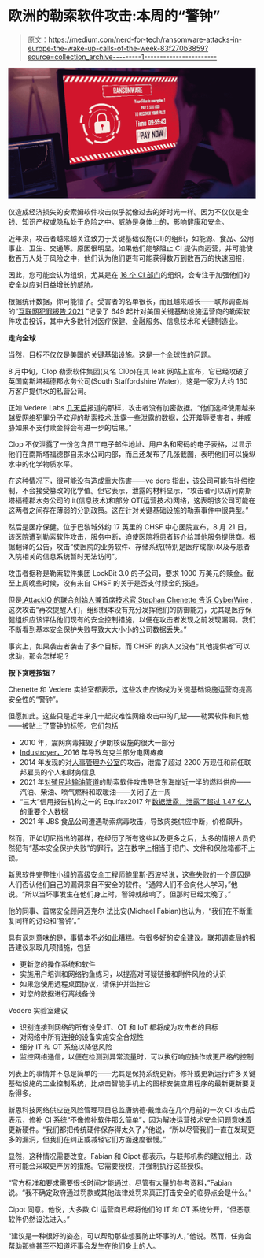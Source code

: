 # 欧洲的勒索软件攻击:本周的“警钟”

> 原文：<https://medium.com/nerd-for-tech/ransomware-attacks-in-europe-the-wake-up-calls-of-the-week-83f270b3859?source=collection_archive---------1----------------------->

![](img/9eae925bf3f8880e64f72c330573b9aa.png)

仅造成经济损失的安索姆软件攻击似乎就像过去的好时光一样。因为不仅仅是金钱、知识产权或隐私处于危险之中。威胁是身体上的，影响健康和安全。

近年来，攻击者越来越关注致力于关键基础设施(CI)的组织，如能源、食品、公用事业、卫生、交通等。原因很明显。如果他们能够阻止 CI 提供商运营，并可能使数百万人处于风险之中，他们认为他们更有可能获得数万到数百万的快速回报，

因此，您可能会认为组织，尤其是在 [16 个 CI 部门](https://www.cisa.gov/critical-infrastructure-sectors)的组织，会专注于加强他们的安全以应对日益增长的威胁。

根据统计数据，你可能错了。受害者的名单很长，而且越来越长——联邦调查局的“[互联网犯罪报告 2021](https://www.ic3.gov/Media/PDF/AnnualReport/2021_IC3Report.pdf) ”记录了 649 起针对美国关键基础设施运营商的勒索软件攻击投诉，其中大多数针对医疗保健、金融服务、信息技术和关键制造业。

**走向全球**

当然，目标不仅仅是美国的关键基础设施。这是一个全球性的问题。

8 月中旬，Clop 勒索软件集团(又名 Cl0p)在其 leak 网站上宣布，它已经攻破了英国南斯塔福德郡水务公司(South Staffordshire Water)，这是一家为大约 160 万客户提供水的私营公司。

正如 Vedere Labs [几天后](https://securityboulevard.com/2022/08/analysis-of-clops-attack-on-south-staffordshire-water-uk/)报道的那样，攻击者没有加密数据。“他们选择使用越来越受网络犯罪分子欢迎的勒索技术:泄露一些泄露的数据，公开羞辱受害者，并威胁如果不支付赎金将会有进一步的后果。”

Clop 不仅泄露了一份包含员工电子邮件地址、用户名和密码的电子表格，以显示他们在南斯塔福德郡自来水公司内部，而且还发布了几张截图，表明他们可以操纵水中的化学物质水平。

在这种情况下，很可能没有造成重大伤害——ve dere 指出，该公司可能有补偿控制，不会接受篡改的化学值。但它表示，泄露的材料显示，“攻击者可以访问南斯塔福德郡水务公司的 it(信息技术)和部分 OT(运营技术)网络，这表明该公司可能在这两者之间存在薄弱的分割政策。这在针对关键基础设施的勒索事件中很典型。”

然后是医疗保健。位于巴黎城外约 17 英里的 CHSF 中心医院宣布，8 月 21 日，该医院遭到勒索软件攻击，服务中断，迫使医院将患者转介给其他服务提供商。根据翻译的公告，攻击“使医院的业务软件、存储系统(特别是医疗成像)以及与患者入院相关的信息系统暂时无法访问”。

攻击者据称是勒索软件集团 LockBit 3.0 的子公司，要求 1000 万美元的赎金。截至上周晚些时候，没有来自 CHSF 的关于是否支付赎金的报道。

但是,[AttackIQ 的联合创始人兼首席技术官 Stephan Chenette 告诉 CyberWire](https://thecyberwire.com/newsletters/privacy-briefing/4/163) ,这次攻击“再次提醒人们，组织根本没有充分发挥他们的防御能力，尤其是医疗保健组织应该评估他们现有的安全控制措施，以便在攻击者发现之前发现漏洞。我们不断看到基本安全保护失败导致大大小小的公司数据丢失。”

事实上，如果袭击者袭击了多个目标，而 CHSF 的病人又没有“其他提供者”可以求助，那会怎样呢？

**按下贪睡按钮？**

Chenette 和 Vedere 实验室都表示，这些攻击应该成为关键基础设施运营商提高安全性的“警钟”。

但愿如此。这些只是近年来几十起灾难性网络攻击中的几起——勒索软件和其他——被贴上了警钟的标签。它们包括

*   2010 年，震网病毒摧毁了伊朗核设施的很大一部分
*   [Industroyer，](https://www.welivesecurity.com/2016/01/04/blackenergy-trojan-strikes-again-attacks-ukrainian-electric-power-industry/)2016 年导致乌克兰部分电网瘫痪
*   2014 年发现的对[人事管理办公室](http://www.csoonline.com/article/3130682/data-breach/the-opm-breach-report-a-long-time-coming.html)的攻击，泄露了超过 2200 万现任和前任联邦雇员的个人和财务信息
*   2021 年[对殖民地输油管道](https://www.politico.com/news/2021/05/08/colonial-pipeline-cyber-attack-485984)的勒索软件攻击导致东海岸近一半的燃料供应——汽油、柴油、喷气燃料和取暖油——关闭了近一周
*   “三大”信用报告机构之一的 Equifax2017 年[数据泄露，泄露了超过 1.47 亿人的重要个人数据](https://krebsonsecurity.com/2017/09/breach-at-equifax-may-impact-143m-americans/)
*   2021 年 JBS 食品公司遭遇勒索病毒攻击，导致肉类供应中断，价格飙升。

然而，正如切尼指出的那样，在经历了所有这些以及更多之后，太多的情报人员仍然犯有“基本安全保护失败”的罪行。这在数字上相当于把门、文件和保险箱都不上锁。

新思软件完整性小组的高级安全工程师鲍里斯·西波特说，这些失败的一个原因是人们否认他们自己的漏洞来自不安全的软件。“通常人们不会向他人学习，”他说。“所以当坏事发生在他们身上时，警钟就敲响了。但那时已经太晚了。”

他的同事、首席安全顾问迈克尔·法比安(Michael Fabian)也认为，“我们在不断重复同样的讨论和‘警钟’。”

具有讽刺意味的是，事情本不必如此糟糕。有很多好的安全建议。联邦调查局的报告建议采取几项措施，包括

*   更新您的操作系统和软件
*   实施用户培训和网络钓鱼练习，以提高对可疑链接和附件风险的认识
*   如果您使用远程桌面协议，请保护并监控它
*   对您的数据进行离线备份

Vedere 实验室建议

*   识别连接到网络的所有设备:IT、OT 和 IoT 都将成为攻击者的目标
*   对网络中所有连接的设备实施安全合规性
*   细分 IT 和 OT 系统以降低风险
*   监控网络通信，以便在检测到异常流量时，可以执行响应操作或更严格的控制

列表上的事情并不总是简单的——尤其是保持系统更新。修补或更新运行许多关键基础设施的工业控制系统，比点击智能手机上的图标安装应用程序的最新更新要复杂得多。

新思科技网络供应链风险管理项目总监唐纳德·戴维森在几个月前的一次 CI 攻击后表示，修补 CI 系统“不像修补软件那么简单”，因为解决运营技术安全问题意味着更新硬件。“我们都把传统硬件保存得太久了，”他说，“所以尽管我们一直在发现更多的漏洞，但我们在纠正或减轻它们方面速度很慢。”

显然，这种情况需要改变。Fabian 和 Cipot 都表示，与联邦机构的建议相比，政府可能会采取更严厉的措施。它需要授权，并强制执行这些授权。

“官方标准和要求需要很长时间才能通过，尽管有大量的参考资料，”Fabian 说。“我不确定政府通过罚款或其他法律处罚来真正打击安全的临界点会是什么。”

Cipot 同意。他说，大多数 CI 运营商已经将他们的 IT 和 OT 系统分开，“但恶意软件仍然设法进入。”

“建议是一种很好的姿态，可以帮助那些想要防止坏事的人，”他说。然而，任务会帮助那些甚至不知道坏事会发生在他们身上的人。